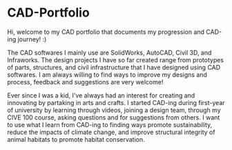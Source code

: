 # CAD-Portfolio
Hi, welcome to my CAD portfolio that documents my progression and CAD-ing journey! :)

The CAD softwares I mainly use are SolidWorks, AutoCAD, Civil 3D, and Infraworks. The design projects I have so far created range from prototypes of parts, structures, and civil infrastructure that I have designed using CAD softwares. I am always willing to find ways to improve my designs and process, feedback and suggestions are very welcome!

Ever since I was a kid, I've always had an interest for creating and innovating by partaking in arts and crafts. I started CAD-ing during first-year of university by learning through videos, joining a design team, through my CIVE 100 course, asking questions and for suggestions from others. I want to use what I learn from CAD-ing to finding ways promote sustainability, reduce the impacts of climate change, and improve structural integrity of animal habitats to promote habitat conservation.
